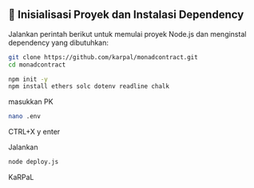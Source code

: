 ## 🔧 Inisialisasi Proyek dan Instalasi Dependency

Jalankan perintah berikut untuk memulai proyek Node.js dan menginstal dependency yang dibutuhkan:
```bash
git clone https://github.com/karpal/monadcontract.git
cd monadcontract
```
```bash
npm init -y
npm install ethers solc dotenv readline chalk
```
masukkan PK
```bash
nano .env
```
CTRL+X y enter

Jalankan

```bash
node deploy.js
```

KaRPaL
